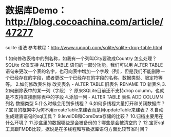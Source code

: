 # 数据库Demo：http://blog.cocoachina.com/article/47277


sqlite 语法  参考教程：http://www.runoob.com/sqlite/sqlite-drop-table.html

1.如何修改表格中的列名称，如我有一个列叫City要改成Country 怎么处理？
          SQLite 仅仅支持 ALTER TABLE 语句的一部分功能，我们可以用 ALTER TABLE 语句来更改一个表的名字，也可向表中增加一个字段（列），但是我们不能删除一个已经存在的字段，或者更改一个已经存在的字段的名称、数据类型、限定符等等。 
2.如何修改表名称
          改变表名 - ALTER TABLE 旧表名 RENAME TO 新表名 
3.如何删除表中的某一列（字段）？
     原来SQLite目前还不支持drop column，也就是不支持直接删除表中的字段
4.添加一列
      - ALTER TABLE 表名 ADD COLUMN 列名 数据类型 
5.什么时候会用到多线程？
6.如何多线程大量打开和关闭数据库？
7.宝哥的框架中为何不用createTable来建表而是用updateTable来建表？
8.自动生成建表语句的sql工具？
9.levelDB和CoreData存储的比较？
10.归档主要用在什么环境？
11.沙盒里的数据哪些是会被备份的？哪些是会被清空的？
12.宝哥sql工具跟FMDB比较，据说是在多线程和写数据库语句方面比较节省时间？


